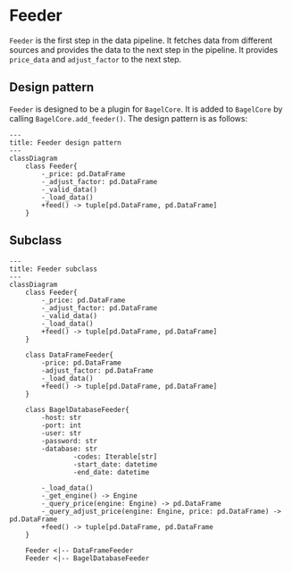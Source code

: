 # Feeder

`Feeder` is the first step in the data pipeline. It fetches data from different sources and provides the data to the next step in the pipeline. It provides `price_data` and `adjust_factor` to the next step.

## Design pattern

`Feeder` is designed to be a plugin for `BagelCore`. It is added to `BagelCore` by calling `BagelCore.add_feeder()`. The design pattern is as follows:

```mermaid
---
title: Feeder design pattern
---
classDiagram
    class Feeder{
        -_price: pd.DataFrame
        -_adjust_factor: pd.DataFrame
        -_valid_data()
        -_load_data()
        +feed() -> tuple[pd.DataFrame, pd.DataFrame]
    }

```

## Subclass

```mermaid
---
title: Feeder subclass
---
classDiagram
    class Feeder{
        -_price: pd.DataFrame
        -_adjust_factor: pd.DataFrame
        -_valid_data()
        -_load_data()
        +feed() -> tuple[pd.DataFrame, pd.DataFrame]
    }

    class DataFrameFeeder{
        -price: pd.DataFrame
        -adjust_factor: pd.DataFrame
        -_load_data()
        +feed() -> tuple[pd.DataFrame, pd.DataFrame]
    }

    class BagelDatabaseFeeder{
        -host: str
        -port: int
        -user: str
        -password: str
        -database: str
				-codes: Iterable[str]
				-start_date: datetime
				-end_date: datetime

        -_load_data()
        -_get_engine() -> Engine
        -_query_price(engine: Engine) -> pd.DataFrame
        -_query_adjust_price(engine: Engine, price: pd.DataFrame) -> pd.DataFrame
        +feed() -> tuple[pd.DataFrame, pd.DataFrame
    }

    Feeder <|-- DataFrameFeeder
    Feeder <|-- BagelDatabaseFeeder
```
